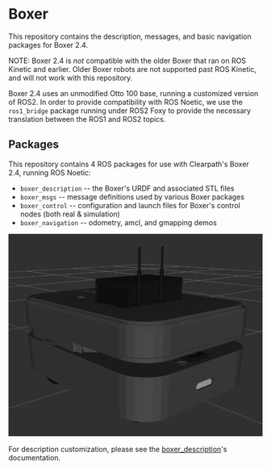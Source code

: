 Boxer
========

This repository contains the description, messages, and basic navigation packages for Boxer 2.4.

NOTE: Boxer 2.4 is _not_ compatible with the older Boxer that ran on ROS Kinetic and earlier.  Older Boxer robots
are not supported past ROS Kinetic, and will not work with this repository.

Boxer 2.4 uses an unmodified Otto 100 base, running a customized version of ROS2.  In order to provide compatibility
with ROS Noetic, we use the `ros1_bridge` package running under ROS2 Foxy to provide the necessary translation between
the ROS1 and ROS2 topics.


Packages
----------

This repository contains 4 ROS packages for use with Clearpath's Boxer 2.4, running ROS Noetic:

- `boxer_description` -- the Boxer's URDF and associated STL files
- `boxer_msgs` -- message definitions used by various Boxer packages
- `boxer_control` -- configuration and launch files for Boxer's control nodes (both real & simulation)
- `boxer_navigation` -- odometry, amcl, and gmapping demos

![Boxer 2.4 URDF](docs/boxer-urdf.png "Boxer 2.4 URDF")

For description customization, please see the [boxer_description](boxer_description/README.md)'s documentation.
